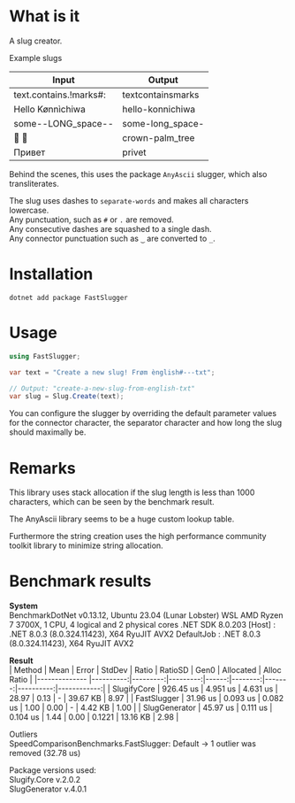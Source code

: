 # What is it
A slug creator.

Example slugs

| Input | Output |
|-------|--------|
| text.contains.!marks#: | textcontainsmarks |
| Hello Kønnìchiwa | hello-konnichiwa |
| some--LONG_space-- | some-long_space- |
| 👑 🌴 | crown-palm_tree |
| Привет | privet |


Behind the scenes, this uses the package `AnyAscii` slugger, which also transliterates.

The slug uses dashes to `separate-words` and makes all characters lowercase.  
Any punctuation, such as `#` or `.` are removed.  
Any consecutive dashes are squashed to a single dash.  
Any connector punctuation such as `‿` are converted to `_`.

# Installation

`dotnet add package FastSlugger`

# Usage

```csharp
using FastSlugger;

var text = "Create a new slug! Frøm ènglish#---txt";

// Output: "create-a-new-slug-from-english-txt"
var slug = Slug.Create(text);
```

You can configure the slugger by overriding the default parameter values for the connector character, the separator character and how long the slug should maximally be.

# Remarks
This library uses stack allocation if the slug length is less than 1000 characters, which can be seen by the benchmark result.

The AnyAscii library seems to be a huge custom lookup table.

Furthermore the string creation uses the high performance community toolkit library to minimize string allocation.

# Benchmark results

**System**  
BenchmarkDotNet v0.13.12, Ubuntu 23.04 (Lunar Lobster) WSL
AMD Ryzen 7 3700X, 1 CPU, 4 logical and 2 physical cores
.NET SDK 8.0.203
  [Host]     : .NET 8.0.3 (8.0.324.11423), X64 RyuJIT AVX2
  DefaultJob : .NET 8.0.3 (8.0.324.11423), X64 RyuJIT AVX2


**Result**  
| Method        | Mean      | Error    | StdDev   | Ratio | RatioSD | Gen0   | Allocated | Alloc Ratio |
|-------------- |----------:|---------:|---------:|------:|--------:|-------:|----------:|------------:|
| SlugifyCore   | 926.45 us | 4.951 us | 4.631 us | 28.97 |    0.13 |      - |  39.67 KB |        8.97 |
| FastSlugger   |  31.96 us | 0.093 us | 0.082 us |  1.00 |    0.00 |      - |   4.42 KB |        1.00 |
| SlugGenerator |  45.97 us | 0.111 us | 0.104 us |  1.44 |    0.00 | 0.1221 |  13.16 KB |        2.98 |

Outliers  
  SpeedComparisonBenchmarks.FastSlugger: Default -> 1 outlier  was  removed (32.78 us)

Package versions used:  
Slugify.Core v.2.0.2  
SlugGenerator v.4.0.1